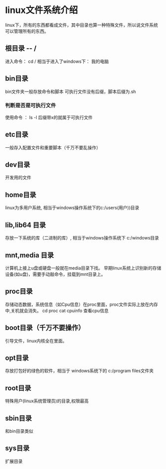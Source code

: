 # linux文件系统介绍
linux下，所有的东西都看成文件，其中目录也算一种特殊文件，所以说文件系统可以管理所有的东西。

## 根目录 -- /
进入命令： cd /
相当于进入了windows下： 我的电脑

## bin目录
bin文件夹一般存放命令和脚本
可执行文件没有后缀，脚本后缀为.sh
### 判断是否是可执行文件
使用命令 ： ls -l  后缀带x的就属于可执行文件

## etc目录
一般存入配置文件和重要脚本（千万不要乱操作）

## dev目录
开发用的文件

## home目录
linux为多用户系统, 相当于windows操作系统下的c:/users(用户))目录

## lib,lib64 目录
存放一下系统的库（二进制的库）, 相当于windows操作系统下 c:/windows目录

## mnt,media 目录
计算机上接上u盘或硬盘一般就在media目录下找。
早期linux系统上识别新的存储设备(如u盘)，需要手动敲命令，挂载到mnt目录上。

## proc目录
存储动态数据，系统信息（如Cpu信息）在proc里面，proc文件实际上放在内存中,关机就会消失。
cd proc 
cat cpuinfo 查看cpu信息

## boot目录（千万不要操作）
引导文件，linux内核全在里面。

## opt目录
存放打包好的绿色的软件，相当于 windows系统下的 c:/program files文件夹

## root目录
特殊用户(linux系统管理员)的目录,权限最高

## sbin目录
和bin目录类似

## sys目录
扩展目录


